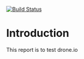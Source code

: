 [![Build Status](http://104.199.227.187/api/badges/amirulali/drone-test/status.svg)](http://104.199.227.187/amirulali/drone-test)

# Introduction

This report is to test drone.io
